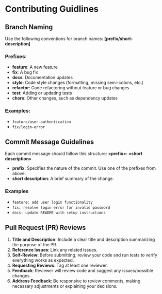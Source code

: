 # Contributing Guidlines

## Branch Naming
Use the following conventions for branch names: **[prefix/short-description]**
### Prefixes:
* **feature**: A new feature
* **fix**: A bug fix
* **docs**: Documentation updates
* **style**: Code style changes (formatting, missing semi-colons, etc.)
* **refactor**: Code refactoring without feature or bug changes
* **test**: Adding or updating tests
* **chore**: Other changes, such as dependency updates
### Examples:
* `feature/user-authentication`
* `fix/login-error`

## Commit Message Guidelines
Each commit message should follow this structure: **\<prefix>: \<short description>**
*   **prefix**: Specifies the nature of the commit. Use one of the prefixes from above.
*   **short description**: A brief summary of the change. 
### Examples
* `feature: add user login functionality`
* `fix: resolve login error for invalid password`
* `docs: update README with setup instructions`

## Pull Request (PR) Reviews
1. **Title and Description**: Include a clear title and description summarizing the purpose of the PR.
2. **Reference Issues**: Link any related issues.
3. **Self-Review**: Before submitting, review your code and run tests to verify everything works as expected.
4. **Requesting Reviews**: Tag at least one reviewer.
5. **Feedback**: Reviewer will review code and suggest any issues/possible changes.
6. **Address Feedback**: Be responsive to review comments, making necessary adjustments or explaining your decisions.